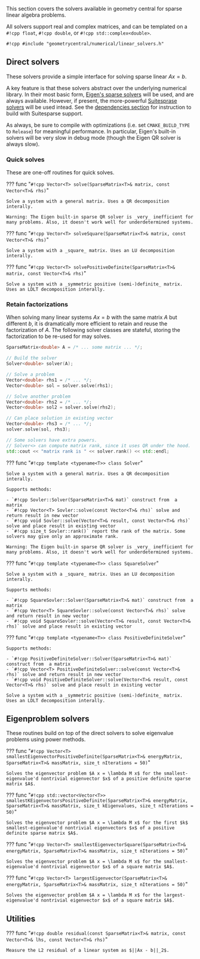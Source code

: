 This section covers the solvers available in geometry central for sparse linear algebra problems.

All solvers support real and complex matrices, and can be templated on a `#!cpp float`, `#!cpp double`, or `#!cpp std::complex<double>`.

`#!cpp #include "geometrycentral/numerical/linear_solvers.h"`

## Direct solvers

These solvers provide a simple interface for solving sparse linear $Ax = b$. 

A key feature is that these solvers abstract over the underlying numerical library. In their most basic form, [Eigen's sparse solvers](https://eigen.tuxfamily.org/dox/group__TopicSparseSystems.html) will be used, and are always available. However, if present, the more-powerful [Suitesprase solvers](http://faculty.cse.tamu.edu/davis/suitesparse.html) will be used intead. See the [dependencies section](../../build/dependencies/#suitesparse) for instruction to build with Suitesparse support.

As always, be sure to compile with optimizations (i.e. set `CMAKE_BUILD_TYPE` to `Release`) for meaningful performance. In particular, Eigen's built-in solvers will be very slow in debug mode (though the Eigen QR solver is always slow).

### Quick solves

These are one-off routines for quick solves.

??? func "`#!cpp Vector<T> solve(SparseMatrix<T>& matrix, const Vector<T>& rhs)`"

    Solve a system with a general matrix. Uses a QR decomposition interally.

    Warning: The Eigen built-in sparse QR solver is _very_ inefficient for many problems. Also, it doesn't work well for underdetermined systems.


??? func "`#!cpp Vector<T> solveSquare(SparseMatrix<T>& matrix, const Vector<T>& rhs)`"
    
    Solve a system with a _square_ matrix. Uses an LU decomposition interally.


??? func "`#!cpp Vector<T> solvePositiveDefinite(SparseMatrix<T>& matrix, const Vector<T>& rhs)`"

    Solve a system with a _symmetric positive (semi-)definite_ matrix. Uses an LDLT decomposition interally.


### Retain factorizations

When solving many linear systems $Ax=b$ with the same matrix $A$ but different $b$, it is dramatically more efficient to retain and reuse the factorization of $A$. The following solver classes are stateful, storing the factorization to be re-used for may solves.

```cpp
SparseMatrix<double> A = /* ... some matrix ... */;

// Build the solver
Solver<double> solver(A);

// Solve a problem
Vector<double> rhs1 = /* ... */;
Vector<double> sol = solver.solve(rhs1);

// Solve another problem
Vector<double> rhs2 = /* ... */;
Vector<double> sol2 = solver.solve(rhs2);

// Can place solution in existing vector
Vector<double> rhs3 = /* ... */;
solver.solve(sol, rhs3);

// Some solvers have extra powers.
// Solver<> can compute matrix rank, since it uses QR under the hood.
std::cout << "matrix rank is " << solver.rank() << std::endl;
```

??? func "`#!cpp template <typename<T>> class Solver`"
    
    Solve a system with a general matrix. Uses a QR decomposition interally.

    Supports methods:

    - `#!cpp Sovler::Solver(SparseMatrix<T>& mat)` construct from  a matrix
    - `#!cpp Vector<T> Sovler::solve(const Vector<T>& rhs)` solve and return result in new vector
    - `#!cpp void Sovler::solve(Vector<T>& result, const Vector<T>& rhs)` solve and place result in existing vector
    - `#!cpp size_t Sovler::rank()` report the rank of the matrix. Some solvers may give only an approximate rank.

    Warning: The Eigen built-in sparse QR solver is _very_ inefficient for many problems. Also, it doesn't work well for underdetermined systems.

??? func "`#!cpp template <typename<T>> class SquareSolver`"
    
    Solve a system with a _square_ matrix. Uses an LU decomposition interally.
    
    Supports methods:

    - `#!cpp SquareSovler::Solver(SparseMatrix<T>& mat)` construct from  a matrix
    - `#!cpp Vector<T> SquareSovler::solve(const Vector<T>& rhs)` solve and return result in new vector
    - `#!cpp void SquareSovler::solve(Vector<T>& result, const Vector<T>& rhs)` solve and place result in existing vector

??? func "`#!cpp template <typename<T>> class PositiveDefiniteSolver`"
    
    Supports methods:

    - `#!cpp PositiveDefiniteSolver::Solver(SparseMatrix<T>& mat)` construct from  a matrix
    - `#!cpp Vector<T> PositiveDefiniteSolver::solve(const Vector<T>& rhs)` solve and return result in new vector
    - `#!cpp void PositiveDefiniteSolver::solve(Vector<T>& result, const Vector<T>& rhs)` solve and place result in existing vector
    
    Solve a system with a _symmetric positive (semi-)definite_ matrix. Uses an LDLT decomposition interally.



## Eigenproblem solvers

These routines build on top of the direct solvers to solve eigenvalue problems using power methods.

??? func "`#!cpp Vector<T> smallestEigenvectorPositiveDefinite(SparseMatrix<T>& energyMatrix, SparseMatrix<T>& massMatrix, size_t nIterations = 50)`"

    Solves the eigenvector problem $A x = \lambda M x$ for the smallest-eigenvalue'd nontrivial eigenvector $x$ of a positive definite sparse matrix $A$.


??? func "`#!cpp std::vector<Vector<T>> smallestKEigenvectorsPositiveDefinite(SparseMatrix<T>& energyMatrix, SparseMatrix<T>& massMatrix, size_t kEigenvalues, size_t nIterations = 50)`"

    Solves the eigenvector problem $A x = \lambda M x$ for the first $k$ smallest-eigenvalue'd nontrivial eigenvectors $x$ of a positive definite sparse matrix $A$.


??? func "`#!cpp Vector<T> smallestEigenvectorSquare(SparseMatrix<T>& energyMatrix, SparseMatrix<T>& massMatrix, size_t nIterations = 50)`"
    
    Solves the eigenvector problem $A x = \lambda M x$ for the smallest-eigenvalue'd nontrivial eigenvector $x$ of a square matrix $A$.


??? func "`#!cpp Vector<T> largestEigenvector(SparseMatrix<T>& energyMatrix, SparseMatrix<T>& massMatrix, size_t nIterations = 50)`"

    Solves the eigenvector problem $A x = \lambda M x$ for the largest-eigenvalue'd nontrivial eigenvector $x$ of a square matrix $A$.


## Utilities

??? func "`#!cpp double residual(const SparseMatrix<T>& matrix, const Vector<T>& lhs, const Vector<T>& rhs)`"

    Measure the L2 residual of a linear system as $||Ax - b||_2$.


